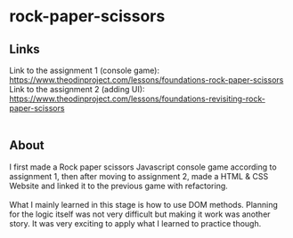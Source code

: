 # rock-paper-scissors
## Links

Link to the assignment 1 (console game): https://www.theodinproject.com/lessons/foundations-rock-paper-scissors <br>
Link to the assignment 2 (adding UI): https://www.theodinproject.com/lessons/foundations-revisiting-rock-paper-scissors <br>
<br>

## About
I first made a Rock paper scissors Javascript console game according to assignment 1, then after moving to assignment 2, made a HTML & CSS Website and linked it to the previous game with refactoring. 
<br><br>
What I mainly learned in this stage is how to use DOM methods. Planning for the logic itself was not very difficult but making it work was another story. It was very exciting to apply what I learned to practice though.
<br><br>



